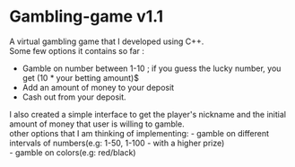 # Gambling-game v1.1
A virtual gambling game that I developed using C++. <br>Some few options it contains so far :
- Gamble on number between 1-10 ; if you guess the lucky number, you get (10 * your betting amount)$
- Add an amount of money to your deposit
- Cash out from your deposit.

I also created a simple interface to get the player's nickname and the initial amount of money that user is willing to gamble.<br>
other options that I am thinking of implementing:
    - gamble on different intervals of numbers(e.g: 1-50, 1-100 - with a higher prize) <br>
    - gamble on colors(e.g: red/black)
